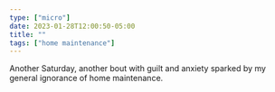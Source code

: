```yaml
---
type: ["micro"]
date: 2023-01-28T12:00:50-05:00
title: ""
tags: ["home maintenance"]
---
```

Another Saturday, another bout with guilt and anxiety sparked by my general ignorance of home maintenance.
